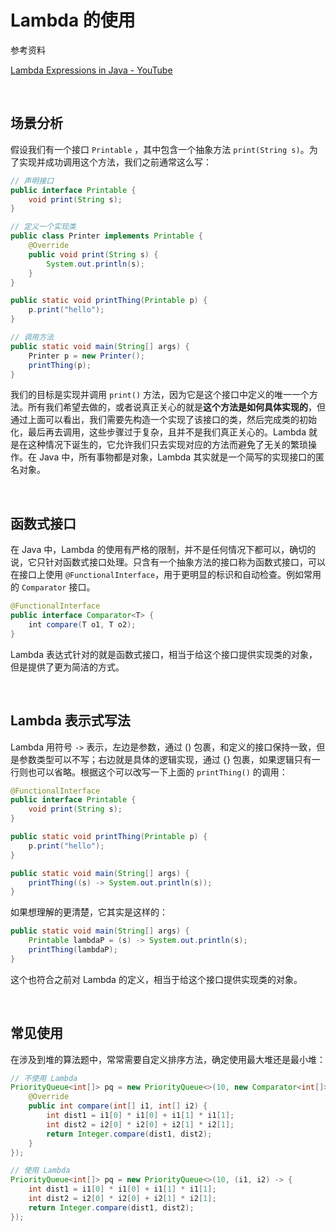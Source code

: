 # Lambda 的使用

参考资料

[Lambda Expressions in Java - YouTube](https://www.youtube.com/watch?v=tj5sLSFjVj4)

&emsp;

## 场景分析

假设我们有一个接口 `Printable` ，其中包含一个抽象方法 `print(String s)`。为了实现并成功调用这个方法，我们之前通常这么写：

```java
// 声明接口
public interface Printable {
    void print(String s);
}

// 定义一个实现类
public class Printer implements Printable {
    @Override
    public void print(String s) {
        System.out.println(s);
    }
}

public static void printThing(Printable p) {
    p.print("hello");
}

// 调用方法
public static void main(String[] args) {
    Printer p = new Printer();
    printThing(p);
}
```

我们的目标是实现并调用 `print()` 方法，因为它是这个接口中定义的唯一一个方法。所有我们希望去做的，或者说真正关心的就是**这个方法是如何具体实现的**，但通过上面可以看出，我们需要先构造一个实现了该接口的类，然后完成类的初始化，最后再去调用，这些步骤过于复杂，且并不是我们真正关心的。Lambda 就是在这种情况下诞生的，它允许我们只去实现对应的方法而避免了无关的繁琐操作。在 Java 中，所有事物都是对象，Lambda 其实就是一个简写的实现接口的匿名对象。

&emsp;

## 函数式接口

在 Java 中，Lambda 的使用有严格的限制，并不是任何情况下都可以，确切的说，它只针对函数式接口处理。只含有一个抽象方法的接口称为函数式接口，可以在接口上使用 `@FunctionalInterface`，用于更明显的标识和自动检查。例如常用的 `Comparator` 接口。

```java
@FunctionalInterface
public interface Comparator<T> {
    int compare(T o1, T o2);
}
```

Lambda 表达式针对的就是函数式接口，相当于给这个接口提供实现类的对象，但是提供了更为简洁的方式。

&emsp;

## Lambda 表示式写法

Lambda 用符号 `->` 表示，左边是参数，通过 () 包裹，和定义的接口保持一致，但是参数类型可以不写；右边就是具体的逻辑实现，通过 {} 包裹，如果逻辑只有一行则也可以省略。根据这个可以改写一下上面的 `printThing()` 的调用：

```java
@FunctionalInterface
public interface Printable {
    void print(String s);
}

public static void printThing(Printable p) {
    p.print("hello");
}

public static void main(String[] args) {
    printThing((s) -> System.out.println(s));
}
```

如果想理解的更清楚，它其实是这样的：

```java
public static void main(String[] args) {
    Printable lambdaP = (s) -> System.out.println(s);
    printThing(lambdaP);
}
```

这个也符合之前对 Lambda 的定义，相当于给这个接口提供实现类的对象。

&emsp;

## 常见使用

在涉及到堆的算法题中，常常需要自定义排序方法，确定使用最大堆还是最小堆：

```java
// 不使用 Lambda
PriorityQueue<int[]> pq = new PriorityQueue<>(10, new Comparator<int[]>(){
    @Override
    public int compare(int[] i1, int[] i2) {
        int dist1 = i1[0] * i1[0] + i1[1] * i1[1];
        int dist2 = i2[0] * i2[0] + i2[1] * i2[1];
        return Integer.compare(dist1, dist2);
    }
});

// 使用 Lambda
PriorityQueue<int[]> pq = new PriorityQueue<>(10, (i1, i2) -> {
    int dist1 = i1[0] * i1[0] + i1[1] * i1[1];
    int dist2 = i2[0] * i2[0] + i2[1] * i2[1];
    return Integer.compare(dist1, dist2);
});
```
